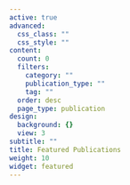 ```yaml
---
active: true
advanced:
  css_class: ""
  css_style: ""
content:
  count: 0
  filters:
    category: ""
    publication_type: ""
    tag: ""
  order: desc
  page_type: publication
design:
  background: {}
  view: 3
subtitle: ""
title: Featured Publications
weight: 10
widget: featured
---
```

